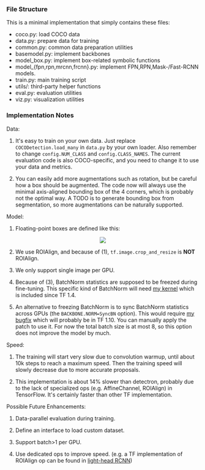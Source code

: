 
### File Structure
This is a minimal implementation that simply contains these files:
+ coco.py: load COCO data
+ data.py: prepare data for training
+ common.py: common data preparation utilities
+ basemodel.py: implement backbones
+ model_box.py: implement box-related symbolic functions
+ model_{fpn,rpn,mrcnn,frcnn}.py: implement FPN,RPN,Mask-/Fast-RCNN models.
+ train.py: main training script
+ utils/: third-party helper functions
+ eval.py: evaluation utilities
+ viz.py: visualization utilities

### Implementation Notes

Data:

1. It's easy to train on your own data. Just replace `COCODetection.load_many` in `data.py` by your own loader.
	Also remember to change `config.NUM_CLASS` and `config.CLASS_NAMES`.
	The current evaluation code is also COCO-specific, and you need to change it to use your data and metrics.

2. You can easily add more augmentations such as rotation, but be careful how a box should be
	 augmented. The code now will always use the minimal axis-aligned bounding box of the 4 corners,
	 which is probably not the optimal way.
	 A TODO is to generate bounding box from segmentation, so more augmentations can be naturally supported.

Model:

1. Floating-point boxes are defined like this:

<p align="center"> <img src="https://user-images.githubusercontent.com/1381301/31527740-2f1b38ce-af84-11e7-8de1-628e90089826.png"> </p>

2. We use ROIAlign, and because of (1), `tf.image.crop_and_resize` is __NOT__ ROIAlign.

3. We only support single image per GPU.

4. Because of (3), BatchNorm statistics are supposed to be freezed during fine-tuning.
   This specific kind of BatchNorm will need [my kernel](https://github.com/tensorflow/tensorflow/pull/12580)
   which is included since TF 1.4.
   
5. An alternative to freezing BatchNorm is to sync BatchNorm statistics across
   GPUs (the `BACKBONE.NORM=SyncBN` option). This would require [my bugfix](https://github.com/tensorflow/tensorflow/pull/20360)
   which will probably be in TF 1.10. You can manually apply the patch to use it.
   For now the total batch size is at most 8, so this option does not improve the model by much.

Speed:

1. The training will start very slow due to convolution warmup, until about 10k steps to reach a maximum speed.
   Then the training speed will slowly decrease due to more accurate proposals.

2. This implementation is about 14% slower than detectron,
   probably due to the lack of specialized ops (e.g. AffineChannel, ROIAlign) in TensorFlow.
   It's certainly faster than other TF implementation.

Possible Future Enhancements:

1. Data-parallel evaluation during training.

2. Define an interface to load custom dataset.

3. Support batch>1 per GPU.

4. Use dedicated ops to improve speed. (e.g. a TF implementation of ROIAlign op
   can be found in [light-head RCNN](https://github.com/zengarden/light_head_rcnn/tree/master/lib/lib_kernel))
